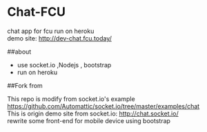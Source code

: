 Chat-FCU
==================================

chat app for fcu run on heroku     
demo site: http://dev-chat.fcu.today/  

##about

*  use socket.io ,Nodejs , bootstrap   
*  run on heroku   

##Fork from

This repo is modify from socket.io's example    
https://github.com/Automattic/socket.io/tree/master/examples/chat    
This is origin demo site from socket.io: http://chat.socket.io/   
rewrite some front-end for mobile device using bootstrap

